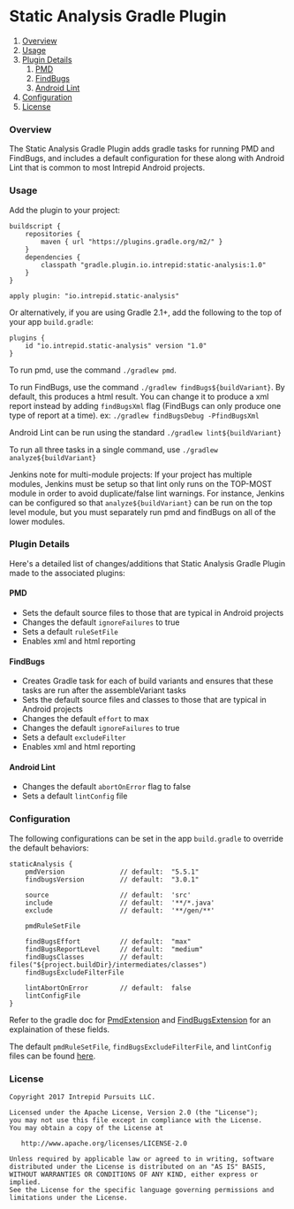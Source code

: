 # Static Analysis Gradle Plugin

1. [Overview](#overview)
1. [Usage](#usage)
1. [Plugin Details](#plugin-details)
    1. [PMD](#pmd)
    1. [FindBugs](#findbugs)
    1. [Android Lint](#android-lint)
1. [Configuration](#configuration)
1. [License](#license)

### Overview
The Static Analysis Gradle Plugin adds gradle tasks for running PMD and FindBugs, and includes a default configuration for these along with Android Lint that is common to most Intrepid Android projects.

### Usage
Add the plugin to your project:
```
buildscript {
    repositories {
        maven { url "https://plugins.gradle.org/m2/" }
    }
    dependencies {
        classpath "gradle.plugin.io.intrepid:static-analysis:1.0"
    }
}

apply plugin: "io.intrepid.static-analysis"
```

Or alternatively, if you are using Gradle 2.1+, add the following to the top of your app `build.gradle`:
```
plugins {
    id "io.intrepid.static-analysis" version "1.0"
}
```

To run pmd, use the command `./gradlew pmd`.

To run FindBugs, use the command `./gradlew findBugs${buildVariant}`. By default, this produces a html result. You can change it to produce a xml report instead by adding `findBugsXml` flag (FindBugs can only produce one type of report at a time).
ex: `./gradlew findBugsDebug -PfindBugsXml`

Android Lint can be run using the standard `./gradlew lint${buildVariant}`

To run all three tasks in a single command, use `./gradlew analyze${buildVariant}`

Jenkins note for multi-module projects: If your project has multiple modules, Jenkins must be setup so that lint only runs on the TOP-MOST module in order to avoid duplicate/false lint warnings. For instance, Jenkins can be configured so that `analyze${buildVariant}` can be run on the top level module, but you must separately run pmd and findBugs on all of the lower modules. 

### Plugin Details
Here's a detailed list of changes/additions that Static Analysis Gradle Plugin made to the associated plugins:

#### PMD
* Sets the default source files to those that are typical in Android projects
* Changes the default `ignoreFailures` to true
* Sets a default `ruleSetFile`
* Enables xml and html reporting

#### FindBugs
* Creates Gradle task for each of build variants and ensures that these tasks are run after the assembleVariant tasks
* Sets the default source files and classes to those that are typical in Android projects
* Changes the default `effort` to max
* Changes the default `ignoreFailures` to true
* Sets a default `excludeFilter`
* Enables xml and html reporting

#### Android Lint
* Changes the default `abortOnError` flag to false
* Sets a default `lintConfig` file

### Configuration
The following configurations can be set in the app `build.gradle` to override the default behaviors:

```
staticAnalysis {
    pmdVersion              // default:  "5.5.1"
    findbugsVersion         // default:  "3.0.1"

    source                  // default:  'src'
    include                 // default:  '**/*.java'
    exclude                 // default:  '**/gen/**'

    pmdRuleSetFile

    findBugsEffort          // default:  "max"
    findBugsReportLevel     // default:  "medium"
    findBugsClasses         // default:  files("${project.buildDir}/intermediates/classes")
    findBugsExcludeFilterFile

    lintAbortOnError        // default:  false
    lintConfigFile
}
```
Refer to the gradle doc for [PmdExtension](https://docs.gradle.org/current/dsl/org.gradle.api.plugins.quality.PmdExtension.html) and [FindBugsExtension](https://docs.gradle.org/current/dsl/org.gradle.api.plugins.quality.FindBugsExtension.html) for an explaination of these fields.

The default `pmdRuleSetFile`, `findBugsExcludeFilterFile`, and `lintConfig` files can be found [here](src/main/resources).

### License
```
Copyright 2017 Intrepid Pursuits LLC.

Licensed under the Apache License, Version 2.0 (the "License");
you may not use this file except in compliance with the License.
You may obtain a copy of the License at

   http://www.apache.org/licenses/LICENSE-2.0

Unless required by applicable law or agreed to in writing, software
distributed under the License is distributed on an "AS IS" BASIS,
WITHOUT WARRANTIES OR CONDITIONS OF ANY KIND, either express or implied.
See the License for the specific language governing permissions and
limitations under the License.
```

